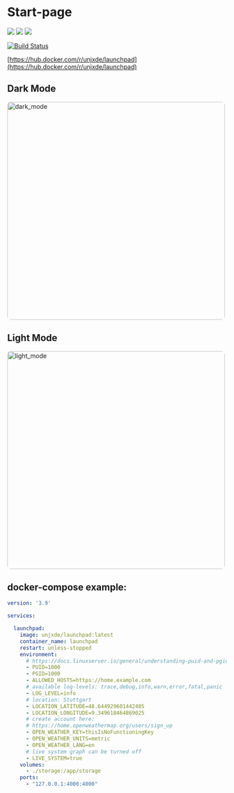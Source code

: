 # Start-page

![](https://img.shields.io/badge/Framework-Nuxt3-informational?style=for-the-badge&logo=nuxtdotjs&color=4FC08D)
![](https://img.shields.io/badge/Language-Typescript-informational?style=for-the-badge&logo=typescript&color=3178C6)
![](https://img.shields.io/badge/Language-Go-informational?style=for-the-badge&logo=go&color=00ADD8)

[![Build Status](https://build.unjx.de/buildStatus/icon?style=flat-square&job=launchpad%2Fmain)](https://build.unjx.de/job/launchpad/job/main/)

[https://hub.docker.com/r/unjxde/launchpad](https://hub.docker.com/r/unjxde/launchpad)

## Dark Mode

<img style="border-radius:0.5rem" src="https://filedn.eu/lhdsENsife1QUzPddOpRjb5/screenshot_dark_V3.png" alt="dark_mode" width="500"/>

## Light Mode

<img style="border-radius:0.5rem" src="https://filedn.eu/lhdsENsife1QUzPddOpRjb5/screenshot_light_V3.png" alt="light_mode" width="500"/>

## docker-compose example:

```yaml
version: '3.9'

services:

  launchpad:
    image: unjxde/launchpad:latest
    container_name: launchpad
    restart: unless-stopped
    environment:
      # https://docs.linuxserver.io/general/understanding-puid-and-pgid
      - PUID=1000
      - PGID=1000
      - ALLOWED_HOSTS=https://home.example.com
      # available log-levels: trace,debug,info,warn,error,fatal,panic
      - LOG_LEVEL=info
      # location: Stuttgart
      - LOCATION_LATITUDE=48.644929601442485
      - LOCATION_LONGITUDE=9.349618464869025
      # create account here:
      # https://home.openweathermap.org/users/sign_up
      - OPEN_WEATHER_KEY=thisIsNoFunctioningKey
      - OPEN_WEATHER_UNITS=metric
      - OPEN_WEATHER_LANG=en
      # live system graph can be turned off
      - LIVE_SYSTEM=true
    volumes:
      - ./storage:/app/storage
    ports:
      - "127.0.0.1:4000:4000"
```
